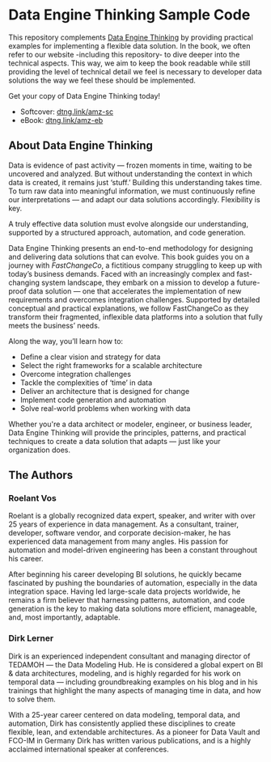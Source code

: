 # Data Engine Thinking Sample Code

This repository complements [Data Engine Thinking](https://dataenginethinking.com/) by providing practical examples for implementing a flexible data solution. In the book, we often refer to our website -including this repository- to dive deeper into the technical aspects. This way, we aim to keep the book readable while still providing the level of technical detail we feel is necessary to developer data solutions the way we feel these should be implemented.

Get your copy of Data Engine Thinking today!

*	Softcover: [dtng.link/amz-sc](dtng.link/amz-sc)
*	eBook: [dtng.link/amz-eb](dtng.link/amz-eb)

## About Data Engine Thinking

Data is evidence of past activity — frozen moments in time, waiting to be uncovered and analyzed. But without understanding the context in which data is created, it remains just ‘stuff.’ Building this understanding takes time. To turn raw data into meaningful information, we must continuously refine our interpretations — and adapt our data solutions accordingly. Flexibility is key. 

A truly effective data solution must evolve alongside our understanding, supported by a structured approach, automation, and code generation.

Data Engine Thinking presents an end-to-end methodology for designing and delivering data solutions that can evolve. This book guides you on a journey with *FastChangeCo*, a fictitious company struggling to keep up with today’s business demands. Faced with an increasingly complex and fast-changing system landscape, they embark on a mission to develop a future-proof data solution — one that accelerates the implementation of new requirements and overcomes integration challenges.
Supported by detailed conceptual and practical explanations, we follow FastChangeCo as they transform their fragmented, inflexible data platforms into a solution that fully meets the business’ needs.

Along the way, you’ll learn how to:
* Define a clear vision and strategy for data
* Select the right frameworks for a scalable architecture
* Overcome integration challenges
* Tackle the complexities of ‘time’ in data
* Deliver an architecture that is designed for change
* Implement code generation and automation
* Solve real-world problems when working with data

Whether you're a data architect or modeler, engineer, or business leader, Data Engine Thinking will provide the principles, patterns, and practical techniques to create a data solution that adapts — just like your organization does.

## The Authors

### Roelant Vos

Roelant is a globally recognized data expert, speaker, and writer with over 25 years of experience in data management. As a consultant, trainer, developer, software vendor, and corporate decision-maker, he has experienced data management from many angles. His passion for automation and model-driven engineering has been a constant throughout his career.

After beginning his career developing BI solutions, he quickly became fascinated by pushing the boundaries of automation, especially in the data integration space. Having led large-scale data projects worldwide, he remains a firm believer that harnessing patterns, automation, and code generation is the key to making data solutions more efficient, manageable, and, most importantly, adaptable.

### Dirk Lerner

Dirk is an experienced independent consultant and managing director of TEDAMOH — the Data Modeling Hub. He is considered a global expert on BI & data architectures, modeling, and is highly regarded for his work on temporal data — including groundbreaking examples on his blog and in his trainings that highlight the many aspects of managing time in data, and how to solve them.

With a 25-year career centered on data modeling, temporal data, and automation, Dirk has consistently applied these disciplines to create flexible, lean, and extendable architectures.
As a pioneer for Data Vault and FCO-IM in Germany Dirk has written various publications, and is a highly acclaimed international speaker at conferences.
